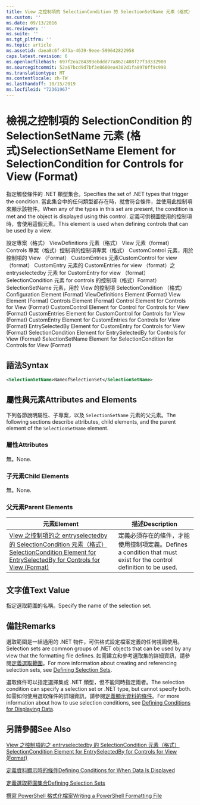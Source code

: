 ```yaml
---
title: View 之控制項的 SelectionCondition 的 SelectionSetName 元素（格式） |Microsoft Docs
ms.custom: ''
ms.date: 09/13/2016
ms.reviewer: ''
ms.suite: ''
ms.tgt_pltfrm: ''
ms.topic: article
ms.assetid: daea8c6f-873a-4639-9eee-599642822958
caps.latest.revision: 6
ms.openlocfilehash: 697f2ea284393ebddd77a862c408f27f3d332900
ms.sourcegitcommit: 52a67bcd9d7bf3e8600ea4302d1fa8970ff9c998
ms.translationtype: MT
ms.contentlocale: zh-TW
ms.lasthandoff: 10/15/2019
ms.locfileid: "72361967"
---
```

# <a name="selectionsetname-element-for-selectioncondition-for-controls-for-view-format"></a><span data-ttu-id="bb679-102">檢視之控制項的 SelectionCondition 的 SelectionSetName 元素 (格式)</span><span class="sxs-lookup"><span data-stu-id="bb679-102">SelectionSetName Element for SelectionCondition for Controls for View (Format)</span></span>

<span data-ttu-id="bb679-103">指定觸發條件的 .NET 類型集合。</span><span class="sxs-lookup"><span data-stu-id="bb679-103">Specifies the set of .NET types that trigger the condition.</span></span> <span data-ttu-id="bb679-104">當此集合中的任何類型都存在時，就會符合條件，並使用此控制項來顯示該物件。</span><span class="sxs-lookup"><span data-stu-id="bb679-104">When any of the types in this set are present, the condition is met and the object is displayed using this control.</span></span> <span data-ttu-id="bb679-105">定義可供視圖使用的控制項時，會使用這個元素。</span><span class="sxs-lookup"><span data-stu-id="bb679-105">This element is used when defining controls that can be used by a view.</span></span>

<span data-ttu-id="bb679-106">設定專案（格式） ViewDefinitions 元素（格式） View 元素（format） Controls 專案（格式）控制項的控制項專案（格式） CustomControl 元素，用於控制項的 View （Format） CustomEntries 元素CustomControl for view （format） CustomEntry 元素的 CustomEntries for view （format）之 entryselectedby 元素 for CustomEntry for view （format） SelectionCondition 元素 for controls 的控制項（格式）Format） SelectionSetName 元素，用於 View 的控制項 SelectionCondition （格式）</span><span class="sxs-lookup"><span data-stu-id="bb679-106">Configuration Element (Format) ViewDefinitions Element (Format) View Element (Format) Controls Element (Format) Control Element for Controls for View (Format) CustomControl Element for Control for Controls for View (Format) CustomEntries Element for CustomControl for Controls for View (Format) CustomEntry Element for CustomEntries for Controls for View (Format) EntrySelectedBy Element for CustomEntry for Controls for View (Format) SelectionCondition Element for EntrySelectedBy for Controls for View (Format) SelectionSetName Element for SelectionCondition for Controls for View (Format)</span></span>

## <a name="syntax"></a><span data-ttu-id="bb679-107">語法</span><span class="sxs-lookup"><span data-stu-id="bb679-107">Syntax</span></span>

```xml
<SelectionSetName>NameofSelectionSet</SelectionSetName>
```

## <a name="attributes-and-elements"></a><span data-ttu-id="bb679-108">屬性與元素</span><span class="sxs-lookup"><span data-stu-id="bb679-108">Attributes and Elements</span></span>

<span data-ttu-id="bb679-109">下列各節說明屬性、子專案，以及 `SelectionSetName` 元素的父元素。</span><span class="sxs-lookup"><span data-stu-id="bb679-109">The following sections describe attributes, child elements, and the parent element of the `SelectionSetName` element.</span></span>

### <a name="attributes"></a><span data-ttu-id="bb679-110">屬性</span><span class="sxs-lookup"><span data-stu-id="bb679-110">Attributes</span></span>

<span data-ttu-id="bb679-111">無。</span><span class="sxs-lookup"><span data-stu-id="bb679-111">None.</span></span>

### <a name="child-elements"></a><span data-ttu-id="bb679-112">子元素</span><span class="sxs-lookup"><span data-stu-id="bb679-112">Child Elements</span></span>

<span data-ttu-id="bb679-113">無。</span><span class="sxs-lookup"><span data-stu-id="bb679-113">None.</span></span>

### <a name="parent-elements"></a><span data-ttu-id="bb679-114">父元素</span><span class="sxs-lookup"><span data-stu-id="bb679-114">Parent Elements</span></span>

|<span data-ttu-id="bb679-115">元素</span><span class="sxs-lookup"><span data-stu-id="bb679-115">Element</span></span>|<span data-ttu-id="bb679-116">描述</span><span class="sxs-lookup"><span data-stu-id="bb679-116">Description</span></span>|
|-------------|-----------------|
|[<span data-ttu-id="bb679-117">View 之控制項的之 entryselectedby 的 SelectionCondition 元素（格式）</span><span class="sxs-lookup"><span data-stu-id="bb679-117">SelectionCondition Element for EntrySelectedBy for Controls for View (Format)</span></span>](./selectioncondition-element-for-entryselectedby-for-controls-for-view-format.md)|<span data-ttu-id="bb679-118">定義必須存在的條件，才能使用控制項定義。</span><span class="sxs-lookup"><span data-stu-id="bb679-118">Defines a condition that must exist for the control definition to be used.</span></span>|

## <a name="text-value"></a><span data-ttu-id="bb679-119">文字值</span><span class="sxs-lookup"><span data-stu-id="bb679-119">Text Value</span></span>

<span data-ttu-id="bb679-120">指定選取範圍的名稱。</span><span class="sxs-lookup"><span data-stu-id="bb679-120">Specify the name of the selection set.</span></span>

## <a name="remarks"></a><span data-ttu-id="bb679-121">備註</span><span class="sxs-lookup"><span data-stu-id="bb679-121">Remarks</span></span>

<span data-ttu-id="bb679-122">選取範圍是一組通用的 .NET 物件，可供格式設定檔案定義的任何視圖使用。</span><span class="sxs-lookup"><span data-stu-id="bb679-122">Selection sets are common groups of .NET objects that can be used by any view that the formatting file defines.</span></span> <span data-ttu-id="bb679-123">如需建立和參考選取集的詳細資訊，請參閱[定義選取範圍](./defining-selection-sets.md)。</span><span class="sxs-lookup"><span data-stu-id="bb679-123">For more information about creating and referencing selection sets, see [Defining Selection Sets](./defining-selection-sets.md).</span></span>

<span data-ttu-id="bb679-124">選取條件可以指定選擇集或 .NET 類型，但不能同時指定兩者。</span><span class="sxs-lookup"><span data-stu-id="bb679-124">The selection condition can specify a selection set or .NET type, but cannot specify both.</span></span> <span data-ttu-id="bb679-125">如需如何使用選取條件的詳細資訊，請參閱[定義顯示資料的條件](./defining-conditions-for-displaying-data.md)。</span><span class="sxs-lookup"><span data-stu-id="bb679-125">For more information about how to use selection conditions, see [Defining Conditions for Displaying Data](./defining-conditions-for-displaying-data.md).</span></span>

## <a name="see-also"></a><span data-ttu-id="bb679-126">另請參閱</span><span class="sxs-lookup"><span data-stu-id="bb679-126">See Also</span></span>

[<span data-ttu-id="bb679-127">View 之控制項的之 entryselectedby 的 SelectionCondition 元素（格式）</span><span class="sxs-lookup"><span data-stu-id="bb679-127">SelectionCondition Element for EntrySelectedBy for Controls for View (Format)</span></span>](./selectioncondition-element-for-entryselectedby-for-controls-for-view-format.md)

[<span data-ttu-id="bb679-128">定義資料顯示時的條件</span><span class="sxs-lookup"><span data-stu-id="bb679-128">Defining Conditions for When Data Is Displayed</span></span>](./defining-conditions-for-displaying-data.md)

[<span data-ttu-id="bb679-129">定義選取範圍集合</span><span class="sxs-lookup"><span data-stu-id="bb679-129">Defining Selection Sets</span></span>](./defining-selection-sets.md)

[<span data-ttu-id="bb679-130">撰寫 PowerShell 格式化檔案</span><span class="sxs-lookup"><span data-stu-id="bb679-130">Writing a PowerShell Formatting File</span></span>](./writing-a-powershell-formatting-file.md)
